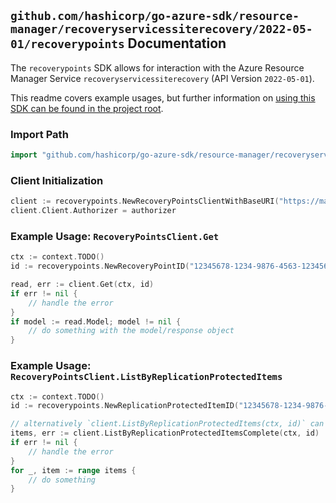 
## `github.com/hashicorp/go-azure-sdk/resource-manager/recoveryservicessiterecovery/2022-05-01/recoverypoints` Documentation

The `recoverypoints` SDK allows for interaction with the Azure Resource Manager Service `recoveryservicessiterecovery` (API Version `2022-05-01`).

This readme covers example usages, but further information on [using this SDK can be found in the project root](https://github.com/hashicorp/go-azure-sdk/tree/main/docs).

### Import Path

```go
import "github.com/hashicorp/go-azure-sdk/resource-manager/recoveryservicessiterecovery/2022-05-01/recoverypoints"
```


### Client Initialization

```go
client := recoverypoints.NewRecoveryPointsClientWithBaseURI("https://management.azure.com")
client.Client.Authorizer = authorizer
```


### Example Usage: `RecoveryPointsClient.Get`

```go
ctx := context.TODO()
id := recoverypoints.NewRecoveryPointID("12345678-1234-9876-4563-123456789012", "example-resource-group", "resourceValue", "fabricValue", "protectionContainerValue", "replicatedProtectedItemValue", "recoveryPointValue")

read, err := client.Get(ctx, id)
if err != nil {
	// handle the error
}
if model := read.Model; model != nil {
	// do something with the model/response object
}
```


### Example Usage: `RecoveryPointsClient.ListByReplicationProtectedItems`

```go
ctx := context.TODO()
id := recoverypoints.NewReplicationProtectedItemID("12345678-1234-9876-4563-123456789012", "example-resource-group", "resourceValue", "fabricValue", "protectionContainerValue", "replicationProtectedItemValue")

// alternatively `client.ListByReplicationProtectedItems(ctx, id)` can be used to do batched pagination
items, err := client.ListByReplicationProtectedItemsComplete(ctx, id)
if err != nil {
	// handle the error
}
for _, item := range items {
	// do something
}
```

